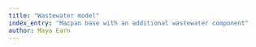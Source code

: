 ```yaml
---
title: "Wastewater model"
index_entry: "Macpan base with an additional wastewater component"
author: Maya Earn
---
```

